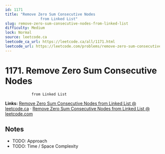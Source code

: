 ```yaml
--- 
id: 1171
title: "Remove Zero Sum Consecutive Nodes
                from Linked List"
slug: remove-zero-sum-consecutive-nodes-from-linked-list
difficulty: Medium
lock: Normal
source: leetcode.ca
leetcode_ca_url: https://leetcode.ca/all/1171.html
leetcode_url: https://leetcode.com/problems/remove-zero-sum-consecutive-nodes-from-linked-list/
---
```


# 1171. Remove Zero Sum Consecutive Nodes
                from Linked List

**Links:** [Remove Zero Sum Consecutive Nodes
                from Linked List @ leetcode.ca](https://leetcode.ca/all/1171.html) · [Remove Zero Sum Consecutive Nodes
                from Linked List @ leetcode.com](https://leetcode.com/problems/remove-zero-sum-consecutive-nodes-from-linked-list/)

## Notes
- TODO: Approach
- TODO: Time / Space Complexity
